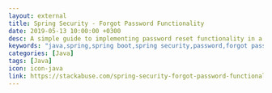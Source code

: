 ```yaml
---
layout: external
title: Spring Security - Forgot Password Functionality
date: 2019-05-13 10:00:00 +0300
desc: A simple guide to implementing password reset functionality in a Spring Boot application.
keywords: "java,spring,spring boot,spring security,password,forgot password,maven,beginner,github,website,blog,easy"
categories: [Java]
tags: [Java]
icon: icon-java
link: https://stackabuse.com/spring-security-forgot-password-functionality/
---
```

